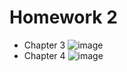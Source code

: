 # Homework 2
* Chapter 3 
![image](https://i.imgur.com/wF4dlla.png)
* Chapter 4
![image](https://i.imgur.com/BV19XrN.png)
